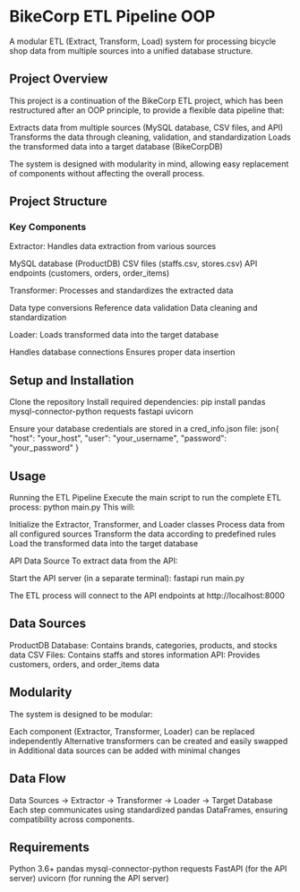 # BikeCorp ETL Pipeline OOP

A modular ETL (Extract, Transform, Load) system for processing bicycle shop data from multiple sources into a unified database structure.

## Project Overview

This project is a continuation of the BikeCorp ETL project, which has been restructured after an OOP principle, to provide a flexible data pipeline that:

Extracts data from multiple sources (MySQL database, CSV files, and API)
Transforms the data through cleaning, validation, and standardization
Loads the transformed data into a target database (BikeCorpDB)

The system is designed with modularity in mind, allowing easy replacement of components without affecting the overall process.

## Project Structure

### Key Components

Extractor: Handles data extraction from various sources

MySQL database (ProductDB)
CSV files (staffs.csv, stores.csv)
API endpoints (customers, orders, order_items)


Transformer: Processes and standardizes the extracted data

Data type conversions
Reference data validation
Data cleaning and standardization


Loader: Loads transformed data into the target database

Handles database connections
Ensures proper data insertion



## Setup and Installation

Clone the repository
Install required dependencies:
pip install pandas mysql-connector-python requests fastapi uvicorn

Ensure your database credentials are stored in a cred_info.json file:
json{
  "host": "your_host",
  "user": "your_username",
  "password": "your_password"
}


## Usage
Running the ETL Pipeline
Execute the main script to run the complete ETL process:
python main.py
This will:

Initialize the Extractor, Transformer, and Loader classes
Process data from all configured sources
Transform the data according to predefined rules
Load the transformed data into the target database

API Data Source
To extract data from the API:

Start the API server (in a separate terminal):
fastapi run main.py

The ETL process will connect to the API endpoints at http://localhost:8000

## Data Sources

ProductDB Database: Contains brands, categories, products, and stocks data
CSV Files: Contains staffs and stores information
API: Provides customers, orders, and order_items data

## Modularity
The system is designed to be modular:

Each component (Extractor, Transformer, Loader) can be replaced independently
Alternative transformers can be created and easily swapped in
Additional data sources can be added with minimal changes

## Data Flow
Data Sources → Extractor → Transformer → Loader → Target Database
Each step communicates using standardized pandas DataFrames, ensuring compatibility across components.

## Requirements

Python 3.6+
pandas
mysql-connector-python
requests
FastAPI (for the API server)
uvicorn (for running the API server)
